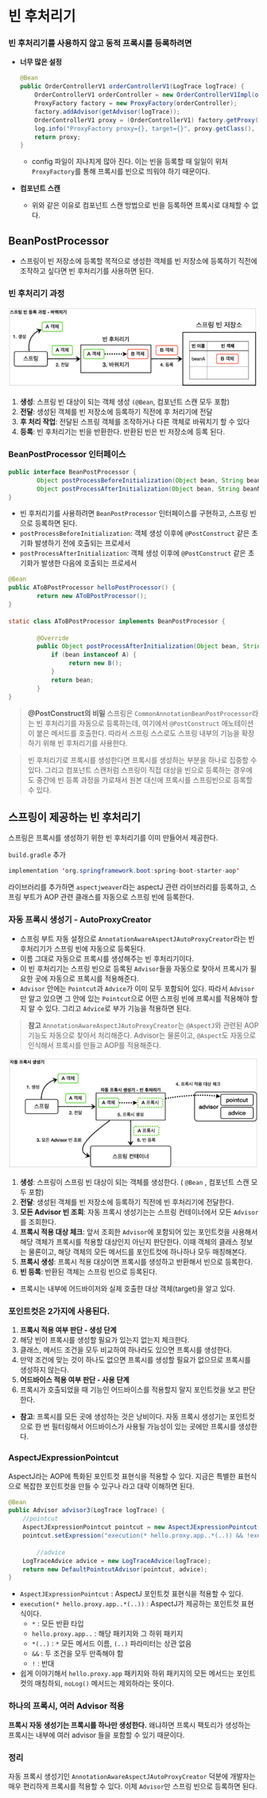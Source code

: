 # 빈 후처리기
### 빈 후처리기를 사용하지 않고 동적 프록시를 등록하려면

- **너무 많은 설정**

    ```java
    @Bean
    public OrderControllerV1 orderControllerV1(LogTrace logTrace) {
        OrderControllerV1 orderController = new OrderControllerV1Impl(orderServiceV1(logTrace));
        ProxyFactory factory = new ProxyFactory(orderController);
        factory.addAdvisor(getAdvisor(logTrace));
        OrderControllerV1 proxy = (OrderControllerV1) factory.getProxy();
        log.info("ProxyFactory proxy={}, target={}", proxy.getClass(), orderController.getClass());
        return proxy;
    }
    ```

    - config 파일이 지나치게 많아 진다. 이는 빈을 등록할 때 일일이 위처 `ProxyFactory`를 통해 프록시를 빈으로 띄워야 하기 때문이다.
- **컴포넌트 스캔**
    - 위와 같은 이유로 컴포넌트 스캔 방법으로 빈을 등록하면 프록시로 대체할 수 없다.

## BeanPostProcessor

- 스프링이 빈 저장소에 등록할 목적으로 생성한 객체를 빈 저장소에 등록하기 직전에 조작하고 싶다면 빈 후처리기를 사용하면 된다.

### 빈 후처리기 과정
![img.png](../../../image/post-processor-flow.png)
1. **생성**: 스프링 빈 대상이 되는 객체 생성 `(@Bean`, 컴포넌트 스캔 모두 포함)
2. **전달**: 생성된 객체를 빈 저장소에 등록하기 직전에 후 처리기에 전달
3. **후 처리 작업**: 전달된 스프링 객체를 조작하거나 다른 객체로 바꿔치기 할 수 있다
4. **등록**: 빈 후처리기는 빈을 반환한다. 반환된 빈은 빈 저장소에 등록 된다.

### BeanPostProcessor 인터페이스

```java
public interface BeanPostProcessor {
		Object postProcessBeforeInitialization(Object bean, String beanName) throws BeansException
		Object postProcessAfterInitialization(Object bean, String beanName) throws BeansException
}
```

- 빈 후처리기를 사용하려면 `BeanPostProcessor` 인터페이스를 구현하고, 스프링 빈으로 등록하면 된다.
- `postProcessBeforeInitialization`: 객체 생성 이후에 `@PostConstruct` 같은 초기화 발생하기 전에 호출되는 프로세서
- `postProcessAfterInitialization`: 객체 생성 이후에 `@PostConstruct` 같은 초기화가 발생한 다음에 호출되는 프로세서

```java
@Bean
public AToBPostProcessor helloPostProcessor() {
		return new AToBPostProcessor();
}

static class AToBPostProcessor implements BeanPostProcessor {

		@Override
		public Object postProcessAfterInitialization(Object bean, String beanName) throws BeansException {
			if (bean instanceof A) {
				 return new B();
			}
			return bean;
		}
}
```

> **@PostConstruct의 비밀**
스프링은 `CommonAnnotationBeanPostProcessor`라는 빈 후처리기를 자동으로 등록하는데, 여기에서 `@PostConstruct` 애노테이션이 붙은 메서드를 호출한다. 따라서 스프링 스스로도 스프링 내부의 기능을 확장하기 위해 빈 후처리기를 사용한다.
>

> 빈 후처리기로 프록시를 생성한다면 프록시를 생성하는 부분을 하나로 집중할 수 있다. 그리고 컴포넌트 스캔처럼 스프링이 직접 대상을 빈으로 등록하는 경우에도 중간에 빈 등록 과정을 가로채서 원본 대신에 프록시를 스프링빈으로 등록할 수 있다.
>

## 스프링이 제공하는 빈 후처리기

스프링은 프록시를 생성하기 위한 빈 후처리기를 이미 만들어서 제공한다.

`build.gradle` 추가

```java
implementation 'org.springframework.boot:spring-boot-starter-aop'
```

라이브러리를 추가하면 `aspectjweaver`라는 aspectJ 관련 라이브러리를 등록하고, 스프링 부트가
AOP 관련 클래스를 자동으로 스프링 빈에 등록한다.

### 자동 프록시 생성기 - AutoProxyCreator

- 스프링 부트 자동 설정으로 `AnnotationAwareAspectJAutoProxyCreator`라는 빈 후처리기가 스프링 빈에 자동으로 등록된다.
- 이름 그대로 자동으로 프록시를 생성해주는 빈 후처리기이다.
- 이 빈 후처리기는 스프링 빈으로 등록된 `Advisor`들을 자동으로 찾아서 프록시가 필요한 곳에 자동으로 프록시를 적용해준다.
- `Advisor` 안에는 `Pointcut`과 `Advice`가 이미 모두 포함되어 있다. 따라서 `Advisor`만 알고 있으면 그 안에 있는 `Pointcut`으로 어떤 스프링 빈에 프록시를 적용해야 할지 알 수 있다. 그리고 `Advice`로 부가 기능을 적용하면 된다.

> **참고**
`AnnotationAwareAspectJAutoProxyCreator`는 `@AspectJ`와 관련된 AOP 기능도 자동으로 찾아서 처리해준다.
Advisor는 물론이고, `@Aspect`도 자동으로 인식해서 프록시를 만들고 AOP를 적용해준다.

![img.png](../../../image/auto-proxy-creator.png)
1. **생성**: 스프링이 스프링 빈 대상이 되는 객체를 생성한다. ( `@Bean` , 컴포넌트 스캔 모두 포함)
2. **전달**: 생성된 객체를 빈 저장소에 등록하기 직전에 빈 후처리기에 전달한다.
3. **모든 Advisor 빈 조회**: 자동 프록시 생성기는는 스프링 컨테이너에서 모든 `Advisor`를 조회한다.
4. **프록시 적용 대상 체크**: 앞서 조회한 `Advisor`에 포함되어 있는 포인트컷을 사용해서 해당 객체가 프록시를 적용할 대상인지 아닌지 판단한다. 이때 객체의 클래스 정보는 물론이고, 해당 객체의 모든 메서드를 포인트컷에 하나하나 모두 매칭해본다.
5. **프록시 생성**: 프록시 적용 대상이면 프록시를 생성하고 반환해서 빈으로 등록한다.
6. **빈 등록**: 반환된 객체는 스프링 빈으로 등록된다.
- 프록시는 내부에 어드바이저와 실제 호출한 대상 객체(target)을 알고 있다.

### 포인트컷은 2가지에 사용된다.

1. **프록시 적용 여부 판단 - 생성 단계**
  1. 해당 빈이 프록시를 생성할 필요가 있는지 없는지 체크한다.
  2. 클래스, 메서드 조건을 모두 비교하여 하나라도 있으면 프록시를 생성한다.
  3. 만약 조건에 맞는 것이 하나도 없으면 프록시를 생성할 필요가 없으므로 프록시를 생성하지 않는다.
2. **어드바이스 적용 여부 판단 - 사용 단계**
  1. 프록시가 호출되었을 때 기능인 어드바이스를 적용할지 말지 포인트컷을 보고 판단한다.
- **참고**: 프록시를 모든 곳에 생성하는 것은 낭비이다. 자동 프록시 생성기는 포인트컷으로 한 번 필터링해서 어드바이스가 사용될 가능성이 있는 곳에만 프록시를 생성한다.

### AspectJExpressionPointcut

AspectJ라는 AOP에 특화된 포인트컷 표현식을 적용할 수 있다.  지금은 특별한 표현식으로 복잡한 포인트컷을 만들 수 있구나 라고 대략 이해하면 된다.

```java
@Bean
public Advisor advisor3(LogTrace logTrace) {
    //pointcut
    AspectJExpressionPointcut pointcut = new AspectJExpressionPointcut();
    pointcut.setExpression("execution(* hello.proxy.app..*(..)) && !execution(* hello.proxy.app..noLog(..))");
    
		//advice
    LogTraceAdvice advice = new LogTraceAdvice(logTrace);
    return new DefaultPointcutAdvisor(pointcut, advice);
}
```

- `AspectJExpressionPointcut` : AspectJ 포인트컷 표현식을 적용할 수 있다.
- `execution(* hello.proxy.app..*(..))` : AspectJ가 제공하는 포인트컷 표현식이다.
  - `*` : 모든 반환 타입
  - `hello.proxy.app..` : 해당 패키지와 그 하위 패키지
  - `*(..)` : `*` 모든 메서드 이름, `(..)` 파라미터는 상관 없음
  - `&&` : 두 조건을 모두 만족해야 함
  - `!` : 반대
- 쉽게 이야기해서 `hello.proxy.app` 패키지와 하위 패키지의 모든 메서드는 포인트컷의 매칭하되, `noLog()` 메서드는 제외하라는 뜻이다.

### 하나의 프록시, 여러 Advisor 적용

**프록시 자동 생성기는 프록시를 하나만 생성한다.** 왜냐하면 프록시 팩토리가 생성하는 프록시는 내부에 여러 advisor 들을 포함할 수 있기 때문이다.
### 정리

자동 프록시 생성기인 `AnnotationAwareAspectJAutoProxyCreator` 덕분에 개발자는 매우 편리하게
프록시를 적용할 수 있다. 이제 `Advisor`만 스프링 빈으로 등록하면 된다.

